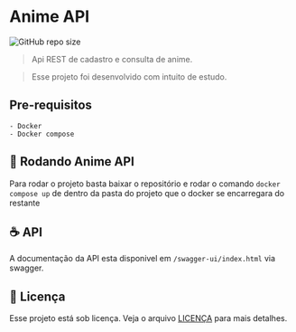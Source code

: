 # Anime API

![GitHub repo size](https://img.shields.io/github/repo-size/Leo1360/api_anime?style=for-the-badge)

> Api REST de cadastro e consulta de anime. 

> Esse projeto foi desenvolvido com intuito de estudo.

## Pre-requisitos
    - Docker
    - Docker compose

## 🚀 Rodando Anime API

Para rodar o projeto basta baixar o repositório e rodar o comando `docker compose up` de dentro da pasta do projeto que o docker se encarregara do restante

## ☕ API

A documentação da API esta disponivel em `/swagger-ui/index.html` via swagger.


## 📝 Licença

Esse projeto está sob licença. Veja o arquivo [LICENÇA](LICENSE.md) para mais detalhes.
